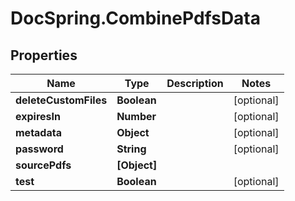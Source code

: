 # DocSpring.CombinePdfsData

## Properties
Name | Type | Description | Notes
------------ | ------------- | ------------- | -------------
**deleteCustomFiles** | **Boolean** |  | [optional] 
**expiresIn** | **Number** |  | [optional] 
**metadata** | **Object** |  | [optional] 
**password** | **String** |  | [optional] 
**sourcePdfs** | **[Object]** |  | 
**test** | **Boolean** |  | [optional] 


